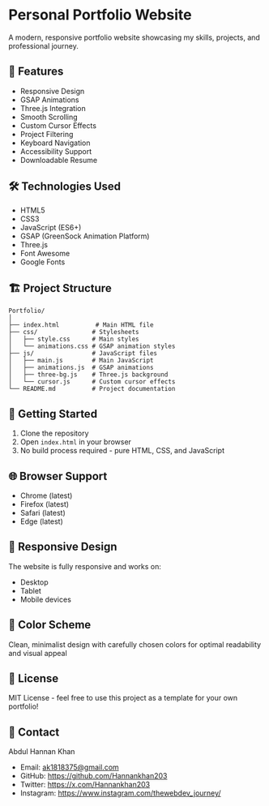 # Personal Portfolio Website

A modern, responsive portfolio website showcasing my skills, projects, and professional journey.

## 🚀 Features

- Responsive Design
- GSAP Animations
- Three.js Integration
- Smooth Scrolling
- Custom Cursor Effects
- Project Filtering
- Keyboard Navigation
- Accessibility Support
- Downloadable Resume

## 🛠️ Technologies Used

- HTML5
- CSS3
- JavaScript (ES6+)
- GSAP (GreenSock Animation Platform)
- Three.js
- Font Awesome
- Google Fonts

## 🏗️ Project Structure

```
Portfolio/
│
├── index.html          # Main HTML file
├── css/               # Stylesheets
│   ├── style.css      # Main styles
│   └── animations.css # GSAP animation styles
├── js/                # JavaScript files
│   ├── main.js        # Main JavaScript
│   ├── animations.js  # GSAP animations
│   ├── three-bg.js    # Three.js background
│   └── cursor.js      # Custom cursor effects
└── README.md          # Project documentation
```

## 🚀 Getting Started

1. Clone the repository
2. Open `index.html` in your browser
3. No build process required - pure HTML, CSS, and JavaScript

## 🌐 Browser Support

- Chrome (latest)
- Firefox (latest)
- Safari (latest)
- Edge (latest)

## 📱 Responsive Design

The website is fully responsive and works on:
- Desktop
- Tablet
- Mobile devices

## 🎨 Color Scheme

Clean, minimalist design with carefully chosen colors for optimal readability and visual appeal

## 📄 License

MIT License - feel free to use this project as a template for your own portfolio!

## 👤 Contact

Abdul Hannan Khan
- Email: ak1818375@gmail.com
- GitHub: https://github.com/Hannankhan203
- Twitter: https://x.com/Hannankhan203
- Instagram: https://www.instagram.com/thewebdev_journey/ 